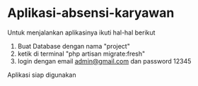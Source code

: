 # Aplikasi-absensi-karyawan

Untuk menjalankan aplikasinya ikuti hal-hal berikut
1. Buat Database dengan nama "project"
2. ketik di terminal "php artisan migrate:fresh"
3. login dengan email admin@gmail.com dan password 12345

Aplikasi siap digunakan
